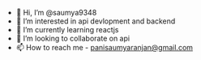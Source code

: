 - 👋 Hi, I’m @saumya9348
- 👀 I’m interested in api devlopment and backend
- 🌱 I’m currently learning reactjs
- 💞️ I’m looking to collaborate on api
- 📫 How to reach me - panisaumyaranjan@gmail.com

<!---
saumya9348/saumya9348 is a ✨ special ✨ repository because its `README.md` (this file) appears on your GitHub profile.
You can click the Preview link to take a look at your changes.
--->
